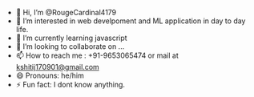 - 👋 Hi, I’m @RougeCardinal4179
- 👀 I’m interested in web develpoment and ML application in day to day life.
- 🌱 I’m currently learning javascript
- 💞️ I’m looking to collaborate on ...
- 📫 How to reach me : +91-9653065474 or mail at kshitij170901@gmail.com
- 😄 Pronouns: he/him
- ⚡ Fun fact: I dont know anything.

<!---
RougeCardinal4179/RougeCardinal4179 is a ✨ special ✨ repository because its `README.md` (this file) appears on your GitHub profile.
You can click the Preview link to take a look at your changes.
--->
